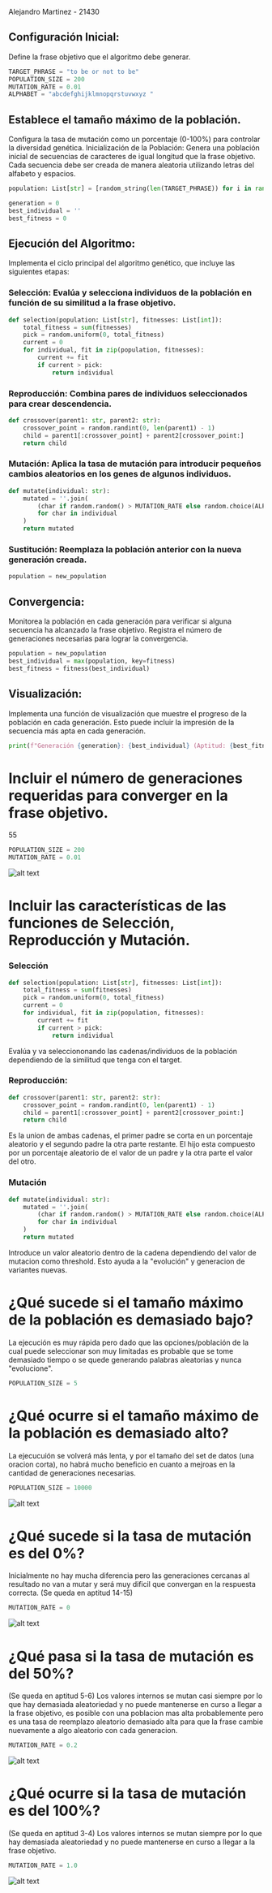Alejandro Martinez - 21430

## Configuración Inicial:
Define la frase objetivo que el algoritmo debe generar.
```python
TARGET_PHRASE = "to be or not to be"
POPULATION_SIZE = 200
MUTATION_RATE = 0.01
ALPHABET = "abcdefghijklmnopqrstuvwxyz "
```
## Establece el tamaño máximo de la población.
Configura la tasa de mutación como un porcentaje (0-100%) para controlar la diversidad genética.
Inicialización de la Población:
Genera una población inicial de secuencias de caracteres de igual longitud que la frase objetivo.
Cada secuencia debe ser creada de manera aleatoria utilizando letras del alfabeto y espacios.
```python
population: List[str] = [random_string(len(TARGET_PHRASE)) for i in range(POPULATION_SIZE)]

generation = 0
best_individual = ''
best_fitness = 0
```
## Ejecución del Algoritmo:
Implementa el ciclo principal del algoritmo genético, que incluye las siguientes etapas:
### Selección: Evalúa y selecciona individuos de la población en función de su similitud a la frase objetivo.
```python
def selection(population: List[str], fitnesses: List[int]):
	total_fitness = sum(fitnesses)
	pick = random.uniform(0, total_fitness)
	current = 0
	for individual, fit in zip(population, fitnesses):
		current += fit
		if current > pick:
			return individual
```
### Reproducción: Combina pares de individuos seleccionados para crear descendencia.
```python
def crossover(parent1: str, parent2: str):
	crossover_point = random.randint(0, len(parent1) - 1)
	child = parent1[:crossover_point] + parent2[crossover_point:]
	return child
```
### Mutación: Aplica la tasa de mutación para introducir pequeños cambios aleatorios en los genes de algunos individuos.
```python
def mutate(individual: str):
	mutated = ''.join(
		(char if random.random() > MUTATION_RATE else random.choice(ALPHABET))
		for char in individual
	)
	return mutated
```
### Sustitución: Reemplaza la población anterior con la nueva generación creada.
```python
population = new_population
```
## Convergencia:
Monitorea la población en cada generación para verificar si alguna secuencia ha alcanzado la frase objetivo.
Registra el número de generaciones necesarias para lograr la convergencia.
```python
population = new_population
best_individual = max(population, key=fitness)
best_fitness = fitness(best_individual)
```
## Visualización:
Implementa una función de visualización que muestre el progreso de la población en cada generación.
Esto puede incluir la impresión de la secuencia más apta en cada generación.
```python
print(f"Generación {generation}: {best_individual} (Aptitud: {best_fitness})")
```

# Incluir el número de generaciones requeridas para converger en la frase objetivo.
55
```python
POPULATION_SIZE = 200
MUTATION_RATE = 0.01
```
![alt text](image.png)
# Incluir las características de las funciones de Selección, Reproducción y Mutación.
### Selección
```python
def selection(population: List[str], fitnesses: List[int]):
	total_fitness = sum(fitnesses)
	pick = random.uniform(0, total_fitness)
	current = 0
	for individual, fit in zip(population, fitnesses):
		current += fit
		if current > pick:
			return individual
```
Evalúa y va selecciononando las cadenas/individuos de la población dependiendo de la similitud que tenga con el target.
### Reproducción:
```python
def crossover(parent1: str, parent2: str):
	crossover_point = random.randint(0, len(parent1) - 1)
	child = parent1[:crossover_point] + parent2[crossover_point:]
	return child
```
Es la union de ambas cadenas, el primer padre se corta en un porcentaje aleatorio y el segundo padre la otra parte restante. El hijo esta compuesto por un porcentaje aleatorio de el valor de un padre y la otra parte el valor del otro.
### Mutación
```python
def mutate(individual: str):
	mutated = ''.join(
		(char if random.random() > MUTATION_RATE else random.choice(ALPHABET))
		for char in individual
	)
	return mutated
```
Introduce un valor aleatorio dentro de la cadena dependiendo del valor de mutacion como threshold. Esto ayuda a la "evolución" y generacion de variantes nuevas.
# ¿Qué sucede si el tamaño máximo de la población es demasiado bajo?
La ejecución es muy rápida pero dado que las opciones/población de la cual puede seleccionar son muy limitadas es probable que se tome demasiado tiempo o se quede generando palabras aleatorias y nunca "evolucione".
```python
POPULATION_SIZE = 5
```
# ¿Qué ocurre si el tamaño máximo de la población es demasiado alto?
La ejecucuión se volverá más lenta, y por el tamaño del set de datos (una oracion corta), no habrá mucho beneficio en cuanto a mejroas en la cantidad de generaciones necesarias.
```python
POPULATION_SIZE = 10000
```
![alt text](image-1.png)
# ¿Qué sucede si la tasa de mutación es del 0%?
Inicialmente no hay mucha diferencia pero las generaciones cercanas al resultado no van a mutar y será muy dificil que convergan en la respuesta correcta. (Se queda en aptitud 14-15)
```python
MUTATION_RATE = 0
```
![alt text](image-2.png)
# ¿Qué pasa si la tasa de mutación es del 50%?
(Se queda en aptitud 5-6)
Los valores internos se mutan casi siempre por lo que hay demasiada aleatoriedad y no puede mantenerse en curso a llegar a la frase objetivo, es posible con una poblacion mas alta probablemente pero es una tasa de reemplazo aleatorio demasiado alta para que la frase cambie nuevamente a algo aleatorio con cada generacion.
```python
MUTATION_RATE = 0.2
```
![alt text](image-3.png)
# ¿Qué ocurre si la tasa de mutación es del 100%?
(Se queda en aptitud 3-4)
Los valores internos se mutan siempre por lo que hay demasiada aleatoriedad y no puede mantenerse en curso a llegar a la frase objetivo.
```python
MUTATION_RATE = 1.0
```
![alt text](image-4.png)
